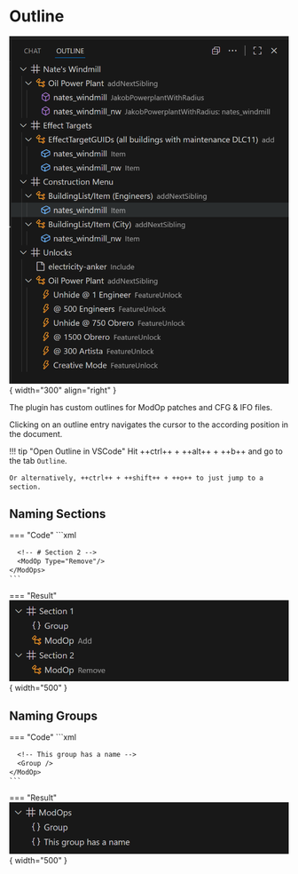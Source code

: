 # Outline

![](./images/outline.png){ width="300" align="right" }

The plugin has custom outlines for ModOp patches and CFG & IFO files.

Clicking on an outline entry navigates the cursor to the according position in the document.

!!! tip "Open Outline in VSCode"
    Hit ++ctrl++ +  ++alt++ + ++b++ and go to the tab `Outline`.

    Or alternatively, ++ctrl++ + ++shift++ + ++o++ to just jump to a section.

<div style="clear: both;"></div>

## Naming Sections

=== "Code"
    ```xml
    <ModOps>
      <!-- # Section 1 -->
      <Group />
      <ModOp Type="Add"/>

      <!-- # Section 2 -->
      <ModOp Type="Remove"/>
    </ModOps>
    ```
=== "Result"
    ![](./images/outline-named-section.png){ width="500" }

## Naming Groups

=== "Code"
    ```xml
    <ModOps>
      <Group />

      <!-- This group has a name -->
      <Group />
    </ModOp>
    ```
=== "Result"
    ![](./images/outline-named-group.png){ width="500" }